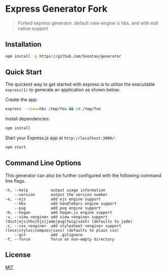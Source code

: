 # Express Generator Fork

> Forked express generator, default view engine is hbs, and with es6 native support

## Installation

```bash
npm install -g https://github.com/Soontao/generator
```

## Quick Start

The quickest way to get started with express is to utilize the executable `express(1)` to generate an application as shown below:

Create the app:

```bash
express --view=hbs /tmp/foo && cd /tmp/foo
```

Install dependencies:

```bash
npm install
```

Start your Express.js app at `http://localhost:3000/`:

```bash
npm start
```

## Command Line Options

This generator can also be further configured with the following command line flags.

    -h, --help          output usage information
        --version       output the version number
    -e, --ejs           add ejs engine support
        --hbs           add handlebars engine support
        --pug           add pug engine support
    -H, --hogan         add hogan.js engine support
    -v, --view <engine> add view <engine> support (dust|ejs|hbs|hjs|jade|pug|twig|vash) (defaults to jade)
    -c, --css <engine>  add stylesheet <engine> support (less|stylus|compass|sass) (defaults to plain css)
        --git           add .gitignore
    -f, --force         force on non-empty directory

## License

[MIT](LICENSE)